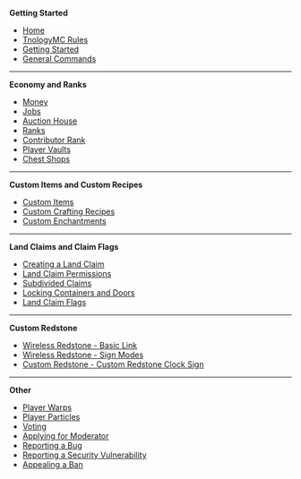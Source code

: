 **Getting Started**

- [Home](https://github.com/Tnology/TnologyMC/wiki)
- [TnologyMC Rules](https://github.com/Tnology/TnologyMC/wiki/TnologyMC-Rules)
- [Getting Started](https://github.com/Tnology/TnologyMC/wiki/Getting-Started)
- [General Commands](https://github.com/Tnology/TnologyMC/wiki/General-Commands)

***
**Economy and Ranks**
- [Money](https://github.com/Tnology/TnologyMC/wiki/Money,-Jobs,-Auction-House,-and-Ranks#money)
- [Jobs](https://github.com/Tnology/TnologyMC/wiki/Money,-Jobs,-Auction-House,-and-Ranks#jobs)
- [Auction House](https://github.com/Tnology/TnologyMC/wiki/Money,-Jobs,-Auction-House,-and-Ranks#auction-house)
- [Ranks](https://github.com/Tnology/TnologyMC/wiki/Money,-Jobs,-Auction-House,-and-Ranks#ranks)
- [Contributor Rank](https://github.com/Tnology/TnologyMC/wiki/Money,-Jobs,-Auction-House,-and-Ranks#contributor-rank)
- [Player Vaults](https://github.com/TnologyMC/TnologyMC/wiki/Money,-Jobs,-Auction-House,-and-Ranks#player-vaults)
- [Chest Shops](https://github.com/TnologyMC/TnologyMC/wiki/Chest-Shops#chest-shops)

***
**Custom Items and Custom Recipes**
- [Custom Items](https://github.com/Tnology/TnologyMC/wiki/Custom-Items-and-Custom-Crafting-Recipes#custom-items)
- [Custom Crafting Recipes](https://github.com/Tnology/TnologyMC/wiki/Custom-Items-and-Custom-Crafting-Recipes#custom-crafting-recipes)
- [Custom Enchantments](https://github.com/Tnology/TnologyMC/wiki/Custom-Enchantments)

***
**Land Claims and Claim Flags**
- [Creating a Land Claim](https://github.com/TnologyMC/TnologyMC/wiki/Land-Claims-and-Land-Claim-Flags#creating-a-land-claim)
- [Land Claim Permissions](https://github.com/TnologyMC/TnologyMC/wiki/Land-Claims-and-Land-Claim-Flags#land-claim-permissions)
- [Subdivided Claims](https://github.com/TnologyMC/TnologyMC/wiki/Land-Claims-and-Land-Claim-Flags#subdivided-claims)
- [Locking Containers and Doors](https://github.com/TnologyMC/TnologyMC/wiki/Land-Claims-and-Land-Claim-Flags#locking-containers-and-doors)
- [Land Claim Flags](https://github.com/TnologyMC/TnologyMC/wiki/Land-Claims-and-Land-Claim-Flags#land-claim-flags)

***
**Custom Redstone**
- [Wireless Redstone - Basic Link](https://github.com/Tnology/TnologyMC/wiki/Custom-Redstone#wireless-redstone---basic-link)
- [Wireless Redstone - Sign Modes](https://github.com/Tnology/TnologyMC/wiki/Custom-Redstone#wireless-redstone---sign-modes)
- [Custom Redstone - Custom Redstone Clock Sign](https://github.com/Tnology/TnologyMC/wiki/Custom-Redstone#custom-redstone-clock-sign)


***
**Other**
- [Player Warps](https://github.com/Tnology/TnologyMC/wiki/Player-Warps)
- [Player Particles](https://github.com/TnologyMC/TnologyMC/wiki/Player-Particles#player-particles)
- [Voting](https://github.com/TnologyMC/TnologyMC/wiki/Voting#voting)
- [Applying for Moderator](https://github.com/TnologyMC/TnologyMC/wiki/Applying-for-Moderator#applying-for-moderator)
- [Reporting a Bug](https://github.com/TnologyMC/TnologyMC/wiki/Reporting-a-Bug-or-Security-Vulnerability#reporting-a-bug)
- [Reporting a Security Vulnerability](https://github.com/TnologyMC/TnologyMC/wiki/Reporting-a-Bug-or-Security-Vulnerability#reporting-a-security-vulnerability)
- [Appealing a Ban](https://github.com/TnologyMC/TnologyMC/wiki/Appealing-a-Ban#appealing-a-ban)